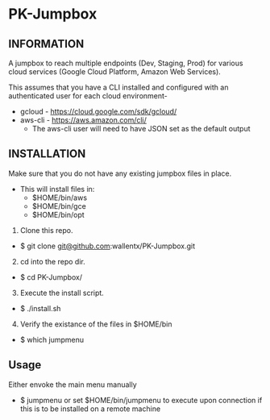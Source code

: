# PK-Jumpbox

## INFORMATION
A jumpbox to reach multiple endpoints (Dev, Staging, Prod) for various cloud services (Google Cloud Platform, Amazon Web Services).

This assumes that you have a CLI installed and configured with an authenticated user for each cloud environment-
* gcloud - https://cloud.google.com/sdk/gcloud/
* aws-cli - https://aws.amazon.com/cli/
  *   The aws-cli user will need to have JSON set as the default output

## INSTALLATION

Make sure that you do not have any existing jumpbox files in place.
* This will install files in:
  * $HOME/bin/aws
  * $HOME/bin/gce
  * $HOME/bin/opt


1. Clone this repo.
 * $ git clone git@github.com:wallentx/PK-Jumpbox.git

2. cd into the repo dir.
 * $ cd PK-Jumpbox/

3. Execute the install script.
 * $ ./install.sh

4. Verify the existance of the files in $HOME/bin
 * $ which jumpmenu

## Usage

Either envoke the main menu manually
 * $ jumpmenu
or set $HOME/bin/jumpmenu to execute upon connection if this is to be installed on a remote machine
